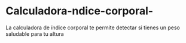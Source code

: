 # Calculadora-ndice-corporal-
La calculadora de índice corporal te permite detectar si tienes un peso saludable para tu altura 
